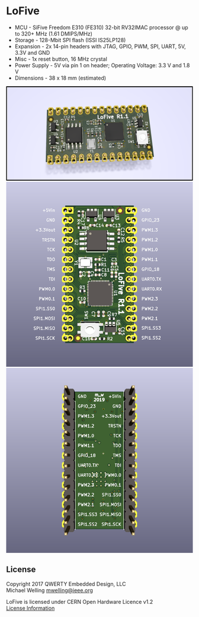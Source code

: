 # LoFive

- MCU - SiFive Freedom E310 (FE310) 32-bit RV32IMAC processor @ up to 320+ MHz (1.61 DMIPS/MHz)
- Storage - 128-Mbit SPI flash (ISSI IS25LP128)
- Expansion - 2x 14-pin headers with JTAG, GPIO, PWM, SPI, UART, 5V, 3.3V and GND
- Misc - 1x reset button, 16 MHz crystal
- Power Supply - 5V via pin 1 on header; Operating Voltage: 3.3 V and 1.8 V
- Dimensions - 38 x 18 mm (estimated)

![alt tag](https://github.com/mwelling/lofive/raw/master/lofive.png)
![alt tag](https://github.com/mwelling/lofive/raw/master/front.png)
![alt tag](https://github.com/mwelling/lofive/raw/master/back.png)

## License
Copyright 2017 QWERTY Embedded Design, LLC<br>
Michael Welling <mwelling@ieee.org><br>

LoFive is licensed under CERN Open Hardware Licence v1.2<br>
[License Information](http://ohwr.org/cernohl)

